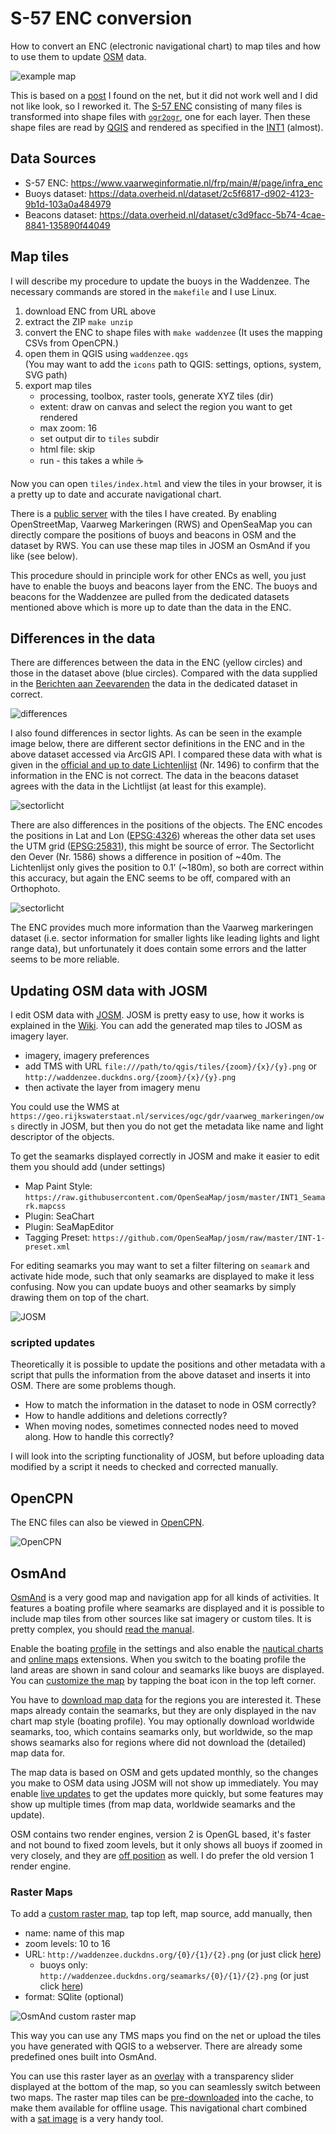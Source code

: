 # S-57 ENC conversion

How to convert an ENC (electronic navigational chart) to map tiles and how to use them to update [OSM](https://www.openstreetmap.org/) data.

![example map](img/example.png)

This is based on a [post](https://www.sigterritoires.fr/index.php/affichage-des-cartes-marines-s57-dans-qgis/) I found on the net, but it did not work well and I did not like look, so I reworked it. The [S-57 ENC](http://www.s-57.com/) consisting of many files is transformed into shape files with [`ogr2ogr`](https://gdal.org/programs/ogr2ogr.html), one for each layer. Then these shape files are read by [QGIS](https://www.qgis.org/) and rendered as specified in the [INT1](https://www.bsh.de/DE/PUBLIKATIONEN/_Anlagen/Downloads/Nautik_und_Schifffahrt/Sonstige-nautische-Publikationen/Wichtige-Zeichen-Abkuerzungen-Auswahl-Karte_1.html) (almost).

## Data Sources

- S-57 ENC: https://www.vaarweginformatie.nl/frp/main/#/page/infra_enc
- Buoys dataset: https://data.overheid.nl/dataset/2c5f6817-d902-4123-9b1d-103a0a484979
- Beacons dataset: https://data.overheid.nl/dataset/c3d9facc-5b74-4cae-8841-135890f44049

## Map tiles

I will describe my procedure to update the buoys in the Waddenzee. The necessary commands are stored in the `makefile` and I use Linux.

1. download ENC from URL above
2. extract the ZIP `make unzip`
3. convert the ENC to shape files with `make waddenzee` (It uses the mapping CSVs from OpenCPN.)
4. open them in QGIS using `waddenzee.qgs`  
   (You may want to add the `icons` path to QGIS: settings, options, system, SVG path)
5. export map tiles
   - processing, toolbox, raster tools, generate XYZ tiles (dir)
   - extent: draw on canvas and select the region you want to get rendered
   - max zoom: 16
   - set output dir to `tiles` subdir
   - html file: skip
   - run - this takes a while :coffee:

Now you can open `tiles/index.html` and view the tiles in your browser, it is a pretty up to date and accurate navigational chart.

There is a [public server](http://waddenzee.duckdns.org/) with the tiles I have created. By enabling OpenStreetMap, Vaarweg Markeringen (RWS) and OpenSeaMap you can directly compare the positions of buoys and beacons in OSM and the dataset by RWS. You can use these map tiles in JOSM an OsmAnd if you like (see below).

This procedure should in principle work for other ENCs as well, you just have to enable the buoys and beacons layer from the ENC. The buoys and beacons for the Waddenzee are pulled from the dedicated datasets mentioned above which is more up to date than the data in the ENC.

## Differences in the data

There are differences between the data in the ENC (yellow circles) and those in the dataset above (blue circles). Compared with the data supplied in the [Berichten aan Zeevarenden](https://www.defensie.nl/onderwerpen/berichten-aan-zeevarenden) the data in the dedicated dataset in correct.

![differences](img/diff.png)

I also found differences in sector lights. As can be seen in the example image below, there are different sector definitions in the ENC and in the above dataset accessed via ArcGIS API. I compared these data with what is given in the [official and up to date Lichtenlijst](https://www.defensie.nl/downloads/publicaties/2022/07/27/hp2a) (Nr. 1496) to confirm that the information in the ENC is not correct. The data in the beacons dataset agrees with the data in the Lichtlijst (at least for this example).

![sectorlicht](img/sectorlicht1496.png)

There are also differences in the positions of the objects. The ENC encodes the positions in Lat and Lon ([EPSG:4326](https://epsg.io/4326)) whereas the other data set uses the UTM grid ([EPSG:25831](https://epsg.io/25831)), this might be source of error. The Sectorlicht den Oever (Nr. 1586) shows a difference in position of ~40m. The Lichtenlijst only gives the position to 0.1' (~180m), so both are correct within this accuracy, but again the ENC seems to be off, compared with an Orthophoto.

![sectorlicht](img/sectorlicht1586.png)

The ENC provides much more information than the Vaarweg markeringen dataset (i.e. sector information for smaller lights like leading lights and light range data), but unfortunately it does contain some errors and the latter seems to be more reliable.

## Updating OSM data with JOSM

I edit OSM data with [JOSM](https://josm.openstreetmap.de/). JOSM is pretty easy to use, how it works is explained in the [Wiki](https://josm.openstreetmap.de/wiki/Introduction). You can add the generated map tiles to JOSM as imagery layer.

- imagery, imagery preferences
- add TMS with URL `file:///path/to/qgis/tiles/{zoom}/{x}/{y}.png` or `http://waddenzee.duckdns.org/{zoom}/{x}/{y}.png`
- then activate the layer from imagery menu

You could use the WMS at `https://geo.rijkswaterstaat.nl/services/ogc/gdr/vaarweg_markeringen/ows` directly in JOSM, but then you do not get the metadata like name and light descriptor of the objects.

To get the seamarks displayed correctly in JOSM and make it easier to edit them you should add (under settings)

- Map Paint Style: `https://raw.githubusercontent.com/OpenSeaMap/josm/master/INT1_Seamark.mapcss`
- Plugin: SeaChart
- Plugin: SeaMapEditor
- Tagging Preset: `https://github.com/OpenSeaMap/josm/raw/master/INT-1-preset.xml`

For editing seamarks you may want to set a filter filtering on `seamark` and activate hide mode, such that only seamarks are displayed to make it less confusing. Now you can update buoys and other seamarks by simply drawing them on top of the chart.

![JOSM](img/josm.png)

### scripted updates

Theoretically it is possible to update the positions and other metadata with a script that pulls the information from the above dataset and inserts it into OSM. There are some problems though.

- How to match the information in the dataset to node in OSM correctly?
- How to handle additions and deletions correctly?
- When moving nodes, sometimes connected nodes need to moved along. How to handle this correctly?

I will look into the scripting functionality of JOSM, but before uploading data modified by a script it needs to checked and corrected manually.

## OpenCPN

The ENC files can also be viewed in [OpenCPN](https://opencpn.org/).

![OpenCPN](img/opencpn.png)

## OsmAnd

[OsmAnd](https://osmand.net/) is a very good map and navigation app for all kinds of activities. It features a boating profile where seamarks are displayed and it is possible to include map tiles from other sources like sat imagery or custom tiles. It is pretty complex, you should [read the manual](https://osmand.net/docs/intro).

Enable the boating [profile](https://osmand.net/docs/user/personal/profiles/) in the settings and also enable the [nautical charts](https://osmand.net/docs/user/plugins/nautical-charts) and [online maps](https://osmand.net/docs/user/plugins/online-map) extensions. When you switch to the boating profile the land areas are shown in sand colour and seamarks like buoys are displayed. You can [customize the map](https://osmand.net/docs/user/map/configure-map-menu) by tapping the boat icon in the top left corner. 

You have to [download map data](https://osmand.net/docs/user/start-with/download-maps) for the regions you are interested it. These maps already contain the seamarks, but they are only displayed in the nav chart map style (boating profile). You may optionally download worldwide seamarks, too, which contains seamarks only, but worldwide, so the map shows seamarks also for regions where did not download the (detailed) map data for.

The map data is based on OSM and gets updated monthly, so the changes you make to OSM data using JOSM will not show up immediately. You may enable [live updates](https://osmand.net/docs/user/personal/maps#osmand-live) to get the updates more quickly, but some features may show up multiple times (from map data, worldwide seamarks and the update). 

OSM contains two render engines, version 2 is OpenGL based, it's faster and not bound to fixed zoom levels, but it only shows all buoys if zoomed in very closely, and they are [off position](https://github.com/osmandapp/OsmAnd/issues/17413) as well. I do prefer the old version 1 render engine.

### Raster Maps

To add a [custom raster map](https://osmand.net/docs/user/map/raster-maps), tap top left, map source, add manually, then

- name: name of this map
- zoom levels: 10 to 16
- URL: `http://waddenzee.duckdns.org/{0}/{1}/{2}.png` (or just click [here](http://osmand.net/add-tile-source?name=Waddenzee&min_zoom=10&max_zoom=16&url_template=http://waddenzee.duckdns.org/{0}/{1}/{2}.png))
  - buoys only: `http://waddenzee.duckdns.org/seamarks/{0}/{1}/{2}.png` (or just click [here](http://osmand.net/add-tile-source?name=Waddenzee+Boeien&min_zoom=10&max_zoom=16&url_template=http://waddenzee.duckdns.org/seamarks/{0}/{1}/{2}.png))
- format: SQlite (optional)

![OsmAnd custom raster map](img/osmand.gif)

This way you can use any TMS maps you find on the net or upload the tiles you have generated with QGIS to a webserver. There are already some predefined ones built into OsmAnd.

You can use this raster layer as an [overlay](https://osmand.net/docs/user/map/raster-maps#overlay-layer) with a transparency slider displayed at the bottom of the map, so you can seamlessly switch between two maps. The raster map tiles can be [pre-downloaded](https://osmand.net/docs/user/map/raster-maps#download--update-tiles) into the cache, to make them available for offline usage. This navigational chart combined with a [sat image](http://osmand.net/add-tile-source?name=World+Imagery&min_zoom=2&max_zoom=20&url_template=https://server.arcgisonline.com/arcgis/rest/services/World_Imagery/MapServer/tile/{z}/{y}/{x}) is a very handy tool.

